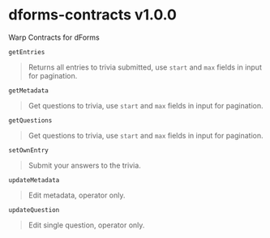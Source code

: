 # dforms-contracts v1.0.0

Warp Contracts for dForms

`getEntries` 

> Returns all entries to trivia submitted, use `start` and `max` fields in input for pagination.

`getMetadata` 

> Get questions to trivia, use `start` and `max` fields in input for pagination.

`getQuestions` 

> Get questions to trivia, use `start` and `max` fields in input for pagination.

`setOwnEntry` 

> Submit your answers to the trivia.

`updateMetadata` 

> Edit metadata, operator only.

`updateQuestion` 

> Edit single question, operator only.
